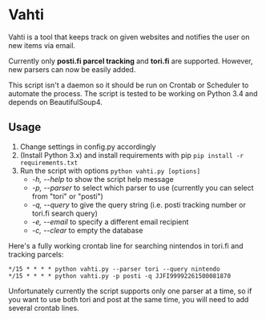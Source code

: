 Vahti
==========

Vahti is a tool that keeps track on given websites and notifies the user on new items via email.

Currently only **posti.fi parcel tracking** and **tori.fi** are supported. However, new parsers can now be easily added.

This script isn't a daemon so it should be run on Crontab or Scheduler to automate the process. The script is tested to be working on Python 3.4 and depends on BeautifulSoup4.

## Usage

1. Change settings in config.py accordingly
2. (Install Python 3.x) and install requirements with pip ```pip install -r requirements.txt```
3. Run the script with options ```python vahti.py [options]```
	- *-h, --help* to show the script help message
	- *-p, --parser* to select which parser to use (currently you can select from "tori" or "posti")
	- *-q, --query* to give the query string (i.e. posti tracking number or tori.fi search query)
	- *-e, --email* to specify a different email recipient
	- *-c, --clear* to empty the database

Here's a fully working crontab line for searching nintendos in tori.fi and tracking parcels:

```
*/15 * * * * python vahti.py --parser tori --query nintendo
*/15 * * * * python vahti.py -p posti -q JJFI99992261500081870

```

Unfortunately currently the script supports only one parser at a time, so if you want to use both tori and post at the same time, you will need to add several crontab lines.